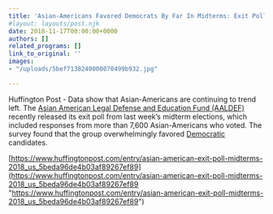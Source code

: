 ```yaml
---
title: 'Asian-Americans Favored Democrats By Far In Midterms: Exit Poll'
#layout: layouts/post.njk
date: 2018-11-17T00:00:00+0000
authors: []
related_programs: []
link_to_original: ''
images:
- "/uploads/5bef7138240000070499b932.jpg"

---
```

Huffington Post - Data show that Asian-Americans are continuing to trend left. The [Asian American Legal Defense and Education Fund (AALDEF)](http://aaldef.org/press-releases/press-release/in-aaldefs-election-day-exit-poll-of-more-than-7600-asian-american-voters-democratic-candidates-were.html) recently released its exit poll from last week’s midterm elections, which included responses from more than 7,600 Asian-Americans who voted. The survey found that the group overwhelmingly favored [Democratic](https://www.huffingtonpost.com/topic/democratic-party) candidates.

[https://www.huffingtonpost.com/entry/asian-american-exit-poll-midterms-2018_us_5beda96de4b03af89267ef89](https://www.huffingtonpost.com/entry/asian-american-exit-poll-midterms-2018_us_5beda96de4b03af89267ef89 "https://www.huffingtonpost.com/entry/asian-american-exit-poll-midterms-2018_us_5beda96de4b03af89267ef89")